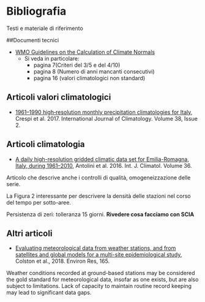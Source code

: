 # Bibliografia

Testi e materiale di riferimento

##Documenti tecnici

- [WMO Guidelines on the Calculation of Climate Normals](https://library.wmo.int/doc_num.php?explnum_id=4166)
  - Si veda in particolare:
    - pagina 7(Criteri del 3/5 e del 4/10)
    - pagina 8 (Numero di anni mancanti consecutivi)
    - pagina 16 (valori climatologici non standard)
    
## Articoli valori climatologici

- [1961–1990 high‐resolution monthly precipitation climatologies for Italy](https://rmets.onlinelibrary.wiley.com/doi/10.1002/joc.5217), Crespi et al. 2017. International Journal of Climatology. Volume 38, Issue 2.

## Articoli climatologia

- [A daily high-resolution gridded climatic data set for Emilia-Romagna, Italy, during 1961–2010](https://rmets.onlinelibrary.wiley.com/doi/epdf/10.1002/joc.4473), Antolini et al. 2016. Int. J. Climatol. Volume 36.

Articolo che descrive anche i controlli di qualità, omogeneizzazione delle serie.

La Figura 2 interessante per descrivere la densità delle stazioni nel corso del tempo per sotto-aree.

Persistenza di zeri: tolleranza 15 giorni. **Rivedere cosa facciamo con SCIA**

## Altri articoli

- [Evaluating meteorological data from weather stations, and from satellites and global models for a multi-site epidemiological study](https://www.ncbi.nlm.nih.gov/pmc/articles/PMC6024078/), Colston et al., 2018. Environ Res, 165. 

Weather conditions recorded at ground-based stations may be considered the gold standard for meteorological data, insofar as one exists, but are also subject to limitations. Lack of capacity to maintain routine record keeping may lead to significant data gaps.
